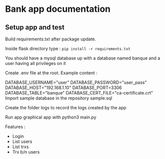 # Bank app documentation

## Setup app and test

Build requirements.txt after package update.

Inside flask directory type : `pip install -r requirements.txt`

You should have a mysql database up with a database named banque and a user having all privileges on it

Create .env file at the root. Example content :

DATABASE_USERNAME="user"
DATABASE_PASSWORD="user_pass"
DATABASE_HOST="192.168.1.10"
DATABASE_PORT=3306
DATABASE_TABLE="banque"
DATABASE_CERT_FILE="ca-certificate.crt"
Import sample database in the repository sample.sql

Create the folder logs to record the logs created by the app

Run app graphical app with python3 main.py 

Features :
- Login
- List users
- List trxs
- Trx b/n users